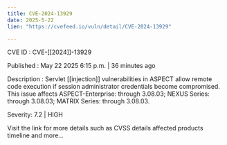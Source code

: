 ```yaml
---
title: CVE-2024-13929
date: 2025-5-22
lien: "https://cvefeed.io/vuln/detail/CVE-2024-13929"

---
```


CVE ID : CVE-[[2024]]-13929

Published :  May 22
2025
6:15 p.m. | 36 minutes ago

Description : Servlet [[injection]] vulnerabilities in ASPECT allow remote code execution if session administrator credentials become compromised.
This issue affects ASPECT-Enterprise: through 3.08.03; NEXUS Series: through 3.08.03; MATRIX Series: through 3.08.03.

Severity: 7.2 | HIGH

Visit the link for more details
such as CVSS details
affected products
timeline
and more...
